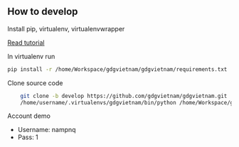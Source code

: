 ## How to develop

Install pip, virtualenv, virtualenvwrapper

[Read tutorial](http://www.jontourage.com/2011/02/09/virtualenv-pip-basics/)

In virtualenv run

```sh
pip install -r /home/Workspace/gdgvietnam/gdgvietnam/requirements.txt
```

Clone source code

```sh
    git clone -b develop https://github.com/gdgvietnam/gdgvietnam.git
    /home/username/.virtualenvs/gdgvietnam/bin/python /home/Workspace/gdgvietnam/gdgvietnam/manage.py runserver 8000
```

Account demo

- Username: nampnq
- Pass: 1